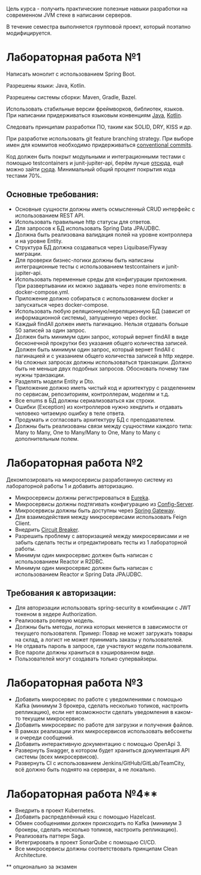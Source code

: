 Цель курса - получить практические полезные навыки разработки на современном JVM стеке в написании серверов.

В течение семестра выполняется групповой проект, который поэтапно модифицируется.

# Лабораторная работа №1

Написать монолит с использованием Spring Boot.

Разрешены языки: Java, Kotlin.

Разрешены системы сборки: Maven, Gradle, Bazel.

Использовать стабильные версии фреймворков, библиотек, языков. При написании придерживаться языковым конвенциям [Java](https://www.oracle.com/java/technologies/javase/codeconventions-contents.html), [Kotlin](https://kotlinlang.org/docs/coding-conventions.html). 

Следовать принципам разработки ПО, таким как SOLID, DRY, KISS и др.

При разработке использовать git feature branching strategy. При выборе имен для коммитов необходимо придерживаться [conventional commits](https://www.conventionalcommits.org/en/v1.0.0/).

Код должен быть покрыт модульными и интеграционными тестами с помощью testcontainers и junit-jupiter-api, берём лучше [отсюда](https://se.ifmo.ru/courses/testing), ещё можно зайти [сюда](https://docs.google.com/presentation/d/1tcPapWwmrAb0Ju88OILOAiOShcTVbHrvw9ZFii2bLpI/edit?usp=sharing). Минимальный общий процент покрытия кода тестами 70%.

## Основные требования:

 - Основные сущности должны иметь осмысленный CRUD интерфейс с использованием REST API.
 - Использовать правильные http статусы для ответов.
 - Для запросов к БД использовать Spring Data JPA/JDBC.
 - Должна быть реализована валидация полей на уровне контроллера и на уровне Entity.
 - Структура БД должна создаваться через Liquibase/Flyway миграции.
 - Для проверки бизнес-логики должны быть написаны интеграционные тесты с использованием testcontainers и junit-jupiter-api.
 - Использовать переменные среды для конфигурации приложения. При развертывании их можно задавать через поле enviroments: в docker-compose.yml.
 - Приложение должно собираться с использованием docker и запускаться через docker-compose.
 - Использовать любую реляционную/нереляционную БД (зависит от информационной системы), запущенную через docker.
 - Каждый findAll должен иметь пагинацию. Нельзя отдавать больше 50 записей за один запрос.
 - Должен быть минимум один запрос, который вернет findAll в виде бесконечной прокрутки без указания общего количества записей.
 - Должен быть минимум один запрос, который вернет findAll с пагинацией и с указанием общего количества записей в http хедере.
 - На сложных запросах должны использоваться транзакции. Должно быть не меньше двух подобных запросов. Обосновать почему там нужны транзакции.
 - Разделять модели Entity и Dto.
 - Приложение должно иметь чистый код и архитектуру с разделением по сервисам, репозиториям, контроллерам, моделям и т.д.
 - Все enums в БД должны сериализоваться как строки.
 - Ошибки (Exception) из контроллеров нужно хендлить и отдавать человеко читаемую ошибку в теле ответа.
 - Продумать и согласовать архитектуру БД с преподавателем.
 - Должны быть реализованы связи между сущностями каждого типа: Many to Many, One to Many/Many to One, Many to Many с дополнительным полем.

# Лабораторная работа №2

Декомпозировать на микросервисы разработанную систему из лабораторной работы 1 и добавить авторизацию.

 - Микросервисы должны регистрироваться в [Eureka](https://spring.io/projects/spring-cloud-netflix).
 - Микросервисы должны подтягивать конфигурацию из [Config-Server](https://spring.io/projects/spring-cloud-config).
 - Микросервисы должны быть доступны через [Spring Gateway](https://spring.io/projects/spring-cloud-gateway).
 - Для взаимодействия между микросервисами использовать Feign Client.
 - Внедрить [Circuit Breaker](https://cloud.spring.io/spring-cloud-netflix/multi/multi__circuit_breaker_hystrix_clients.html).
 - Разрешить проблему с авторизацией между микросервисами и не забыть сделать тесты и отредактировать тесты из 1 лабораторной работы.
 - Минимум один микросервис должен быть написан с использованием Reactor и R2DBC.
 - Минимум один микросервис должен быть написан с использованием Reactor и Spring Data JPA/JDBC.

## Требования к авторизации:

- Для авторизации использовать spring-security в комбинации с JWT токеном в хедере Authorization.
- Реализовать ролевую модель.
- Должны быть методы, логика которых меняется в зависимости от текущего пользователя. Пример: Повар не может загружать товары на склад, а логист не может принимать заказы у пользователей.
- Не отдавать пароль в запросе, где участвуют модели пользователя.
- Все пароли должны храниться в хэшированном виде.
- Пользователей могут создавать только супервайзеры.


# Лабораторная работа №3

 - Добавить микросервис по работе с уведомлениями с помощью Kafka (минимум 3 брокера, сделать несколько топиков, настроить репликацию), если нет возможности сделать уведомления в каком-то текущем микросервисе.
 - Добавить микросервис по работе для загрузки и получения файлов.
 - В рамках реализации этих микросервисов использовать вебсокеты и очереди сообщений.
 - Добавить интерактивную документацию с помощью OpenApi 3.
 - Развернуть Swagger, в котором будет храниться документация API системы (всех микросервисов).
 - Развернуть CI с использованием Jenkins/GitHub/GitLab/TeamCity, всё должно быть поднято на серверах, а не локально.


# Лабораторная работа №4**

- Внедрить в проект Kubernetes.
- Добавить распределённый кэш с помощью Hazelcast.
- Обмен сообщениями должен происходить по Kafka (минимум 3 брокеры, сделать несколько топиков, настроить репликацию).
- Реализовать паттерн Saga.
- Интегрировать в проект SonarQube с помощью CI/CD.
- Все микросервисы должны соответствовать принципам Clean Architecture.

** опционально за экзамен